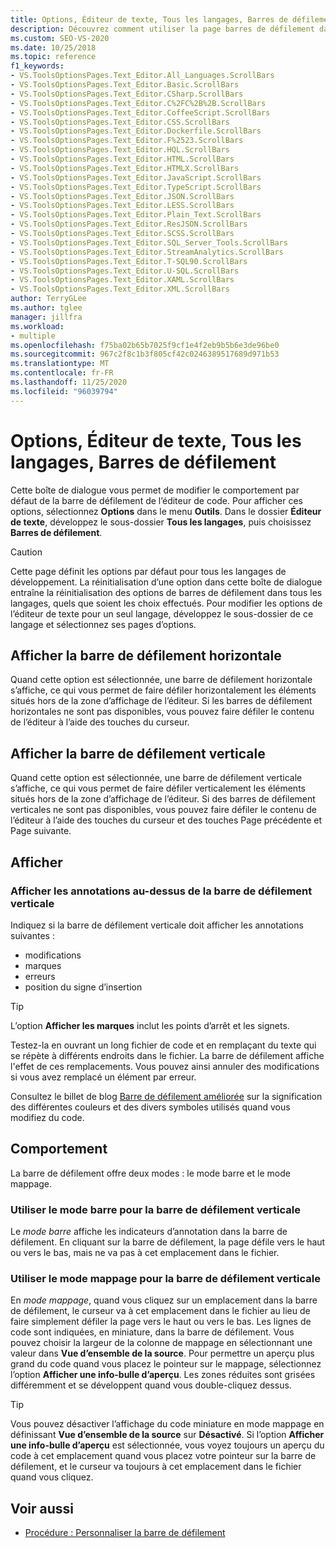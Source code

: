 ```yaml
---
title: Options, Éditeur de texte, Tous les langages, Barres de défilement
description: Découvrez comment utiliser la page barres de défilement dans la section tous les langages pour modifier le comportement par défaut des barres de défilement de l’éditeur de code dans Visual Studio.
ms.custom: SEO-VS-2020
ms.date: 10/25/2018
ms.topic: reference
f1_keywords:
- VS.ToolsOptionsPages.Text_Editor.All_Languages.ScrollBars
- VS.ToolsOptionsPages.Text_Editor.Basic.ScrollBars
- VS.ToolsOptionsPages.Text_Editor.CSharp.ScrollBars
- VS.ToolsOptionsPages.Text_Editor.C%2FC%2B%2B.ScrollBars
- VS.ToolsOptionsPages.Text_Editor.CoffeeScript.ScrollBars
- VS.ToolsOptionsPages.Text_Editor.CSS.ScrollBars
- VS.ToolsOptionsPages.Text_Editor.Dockerfile.ScrollBars
- VS.ToolsOptionsPages.Text_Editor.F%2523.ScrollBars
- VS.ToolsOptionsPages.Text_Editor.HQL.ScrollBars
- VS.ToolsOptionsPages.Text_Editor.HTML.ScrollBars
- VS.ToolsOptionsPages.Text_Editor.HTMLX.ScrollBars
- VS.ToolsOptionsPages.Text_Editor.JavaScript.ScrollBars
- VS.ToolsOptionsPages.Text_Editor.TypeScript.ScrollBars
- VS.ToolsOptionsPages.Text_Editor.JSON.ScrollBars
- VS.ToolsOptionsPages.Text_Editor.LESS.ScrollBars
- VS.ToolsOptionsPages.Text_Editor.Plain_Text.ScrollBars
- VS.ToolsOptionsPages.Text_Editor.ResJSON.ScrollBars
- VS.ToolsOptionsPages.Text_Editor.SCSS.ScrollBars
- VS.ToolsOptionsPages.Text_Editor.SQL_Server_Tools.ScrollBars
- VS.ToolsOptionsPages.Text_Editor.StreamAnalytics.ScrollBars
- VS.ToolsOptionsPages.Text_Editor.T-SQL90.ScrollBars
- VS.ToolsOptionsPages.Text_Editor.U-SQL.ScrollBars
- VS.ToolsOptionsPages.Text_Editor.XAML.ScrollBars
- VS.ToolsOptionsPages.Text_Editor.XML.ScrollBars
author: TerryGLee
ms.author: tglee
manager: jillfra
ms.workload:
- multiple
ms.openlocfilehash: f75ba02b65b7025f9cf1e4f2eb9b5b6e3de96be0
ms.sourcegitcommit: 967c2f8c1b3f805cf42c0246389517689d971b53
ms.translationtype: MT
ms.contentlocale: fr-FR
ms.lasthandoff: 11/25/2020
ms.locfileid: "96039794"
---
```

# <a name="options-text-editor-all-languages-scroll-bars"></a>Options, Éditeur de texte, Tous les langages, Barres de défilement
Cette boîte de dialogue vous permet de modifier le comportement par défaut de la barre de défilement de l’éditeur de code. Pour afficher ces options, sélectionnez **Options** dans le menu **Outils**. Dans le dossier **Éditeur de texte**, développez le sous-dossier **Tous les langages**, puis choisissez **Barres de défilement**.

> [!CAUTION]
> Cette page définit les options par défaut pour tous les langages de développement. La réinitialisation d’une option dans cette boîte de dialogue entraîne la réinitialisation des options de barres de défilement dans tous les langages, quels que soient les choix effectués. Pour modifier les options de l’éditeur de texte pour un seul langage, développez le sous-dossier de ce langage et sélectionnez ses pages d’options.

## <a name="show-horizontal-scroll-bar"></a>Afficher la barre de défilement horizontale

Quand cette option est sélectionnée, une barre de défilement horizontale s’affiche, ce qui vous permet de faire défiler horizontalement les éléments situés hors de la zone d’affichage de l’éditeur. Si les barres de défilement horizontales ne sont pas disponibles, vous pouvez faire défiler le contenu de l’éditeur à l’aide des touches du curseur.

## <a name="show-vertical-scroll-bar"></a>Afficher la barre de défilement verticale

Quand cette option est sélectionnée, une barre de défilement verticale s’affiche, ce qui vous permet de faire défiler verticalement les éléments situés hors de la zone d’affichage de l’éditeur. Si des barres de défilement verticales ne sont pas disponibles, vous pouvez faire défiler le contenu de l’éditeur à l’aide des touches du curseur et des touches Page précédente et Page suivante.

## <a name="display"></a>Afficher

### <a name="show-annotations-over-vertical-scroll-bar"></a>Afficher les annotations au-dessus de la barre de défilement verticale

Indiquez si la barre de défilement verticale doit afficher les annotations suivantes :

- modifications
- marques
- erreurs
- position du signe d’insertion

> [!TIP]
> L’option **Afficher les marques** inclut les points d’arrêt et les signets.

Testez-la en ouvrant un long fichier de code et en remplaçant du texte qui se répète à différents endroits dans le fichier. La barre de défilement affiche l'effet de ces remplacements. Vous pouvez ainsi annuler des modifications si vous avez remplacé un élément par erreur.

Consultez le billet de blog [Barre de défilement améliorée](/archive/blogs/cdnstudents/visual-studio-tips-and-tricks-enhanced-scroll-bar) sur la signification des différentes couleurs et des divers symboles utilisés quand vous modifiez du code.

## <a name="behavior"></a>Comportement

La barre de défilement offre deux modes : le mode barre et le mode mappage.

### <a name="use-bar-mode-for-vertical-scroll-bar"></a>Utiliser le mode barre pour la barre de défilement verticale

Le *mode barre* affiche les indicateurs d’annotation dans la barre de défilement. En cliquant sur la barre de défilement, la page défile vers le haut ou vers le bas, mais ne va pas à cet emplacement dans le fichier.

### <a name="use-map-mode-for-vertical-scroll-bar"></a>Utiliser le mode mappage pour la barre de défilement verticale

En *mode mappage*, quand vous cliquez sur un emplacement dans la barre de défilement, le curseur va à cet emplacement dans le fichier au lieu de faire simplement défiler la page vers le haut ou vers le bas. Les lignes de code sont indiquées, en miniature, dans la barre de défilement. Vous pouvez choisir la largeur de la colonne de mappage en sélectionnant une valeur dans **Vue d’ensemble de la source**. Pour permettre un aperçu plus grand du code quand vous placez le pointeur sur le mappage, sélectionnez l’option **Afficher une info-bulle d’aperçu**. Les zones réduites sont grisées différemment et se développent quand vous double-cliquez dessus.

> [!TIP]
> Vous pouvez désactiver l’affichage du code miniature en mode mappage en définissant **Vue d’ensemble de la source** sur **Désactivé**. Si l’option **Afficher une info-bulle d’aperçu** est sélectionnée, vous voyez toujours un aperçu du code à cet emplacement quand vous placez votre pointeur sur la barre de défilement, et le curseur va toujours à cet emplacement dans le fichier quand vous cliquez.

## <a name="see-also"></a>Voir aussi

- [Procédure : Personnaliser la barre de défilement](../how-to-track-your-code-by-customizing-the-scrollbar.md)